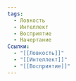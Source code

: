 ```yaml
---
tags:
  - Ловкость
  - Интеллект
  - Восприятие
  - Начертание
Ссылки:
  - "[[Ловкость]]"
  - "[[Интеллект]]"
  - "[[Восприятие]]"
---
```

